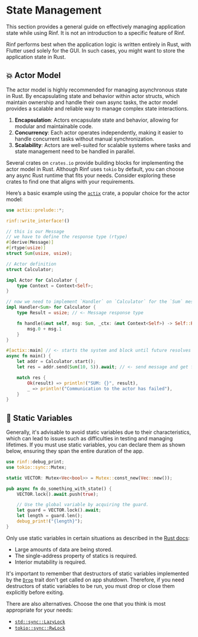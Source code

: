 # State Management

This section provides a general guide on effectively managing application state while using Rinf. It is not an introduction to a specific feature of Rinf.

Rinf performs best when the application logic is written entirely in Rust, with Flutter used solely for the GUI. In such cases, you might want to store the application state in Rust.

## 💥 Actor Model

The actor model is highly recommended for managing asynchronous state in Rust. By encapsulating state and behavior within actor structs, which maintain ownership and handle their own async tasks, the actor model provides a scalable and reliable way to manage complex state interactions.

1. **Encapsulation**: Actors encapsulate state and behavior, allowing for modular and maintainable code.
2. **Concurrency**: Each actor operates independently, making it easier to handle concurrent tasks without manual synchronization.
3. **Scalability**: Actors are well-suited for scalable systems where tasks and state management need to be handled in parallel.

Several crates on `crates.io` provide building blocks for implementing the actor model in Rust. Although Rinf uses `tokio` by default, you can choose any async Rust runtime that fits your needs. Consider exploring these crates to find one that aligns with your requirements.

Here’s a basic example using the [`actix`](https://github.com/actix/actix) crate, a popular choice for the actor model:

```rust title="native/hub/src/lib.rs"
use actix::prelude::*;

rinf::write_interface!()

// this is our Message
// we have to define the response type (rtype)
#[derive(Message)]
#[rtype(usize)]
struct Sum(usize, usize);

// Actor definition
struct Calculator;

impl Actor for Calculator {
    type Context = Context<Self>;
}

// now we need to implement `Handler` on `Calculator` for the `Sum` message.
impl Handler<Sum> for Calculator {
    type Result = usize; // <- Message response type

    fn handle(&mut self, msg: Sum, _ctx: &mut Context<Self>) -> Self::Result {
        msg.0 + msg.1
    }
}

#[actix::main] // <- starts the system and block until future resolves
async fn main() {
    let addr = Calculator.start();
    let res = addr.send(Sum(10, 5)).await; // <- send message and get future for result

    match res {
        Ok(result) => println!("SUM: {}", result),
        _ => println!("Communication to the actor has failed"),
    }
}
```

## 🧱 Static Variables

Generally, it's advisable to avoid static variables due to their characteristics, which can lead to issues such as difficulties in testing and managing lifetimes. If you must use static variables, you can declare them as shown below, ensuring they span the entire duration of the app.

```rust title="Rust"
use rinf::debug_print;
use tokio::sync::Mutex;

static VECTOR: Mutex<Vec<bool>> = Mutex::const_new(Vec::new());

pub async fn do_something_with_state() {
    VECTOR.lock().await.push(true);

    // Use the global variable by acquiring the guard.
    let guard = VECTOR.lock().await;
    let length = guard.len();
    debug_print!("{length}");
}
```

Only use static variables in certain situations as described in the [Rust docs](https://doc.rust-lang.org/reference/items/static-items.html):

- Large amounts of data are being stored.
- The single-address property of statics is required.
- Interior mutability is required.

It's important to remember that destructors of static variables implemented by the [`Drop`](https://doc.rust-lang.org/rust-by-example/trait/drop.html) trait don't get called on app shutdown. Therefore, if you need destructors of static variables to be run, you must drop or close them explicitly before exiting.

There are also alternatives. Choose the one that you think is most appropriate for your needs:

- [`std::sync::LazyLock`](https://doc.rust-lang.org/std/sync/struct.LazyLock.html)
- [`tokio::sync::RwLock`](https://docs.rs/tokio/latest/tokio/sync/struct.RwLock.html)
